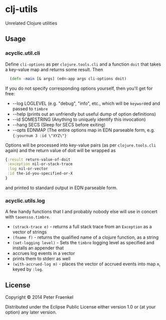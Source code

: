 # clj-utils

Unrelated Clojure utilities

## Usage

### acyclic.util.cli

Define ```cli-options``` as per ```clojure.tools.cli``` and a function ```doit```
that takes a key-value map and returns some result.  Then
~~~.clj
  (defn -main [& args] (edn-app args cli-options doit)
~~~
If you do not specify corresponding options yourself, then you'll get for free:

* --log LOGLEVEL  (e.g. "debug", "info", etc., which will be ```keyword```ed and passed to ```timbre```
* --help  (prints out an unfriendly but useful dump of option definitions)
* --id SOMESTRING  (Anything to uniquely identify this invocation)
* --hang SECS  (Sleep for SECS before exiting)
* --opts EDNMAP  (The entire options map in EDN parseable form, e.g. ```{:yournum 3 :id \"XYZ\"}```

Options will be processed into key-value pairs (as per ```clojure.tools.cli``` again)
and the return value of doit will be wrapped as
~~~.clj
{:result return-value-of-doit
 :exception nil-or-stack-trace
 :log nil-or-vector
 :id the-id-you-specified-or-X
}
~~~
and printed to standard output in EDN parseable form.

### acyclic.utils.log

A few handy functions that I and probably nobody else will use in concert with
```taoensso.timbre```.

* ```(strack-trace e)``` - returns a full stack trace from an ```Exception``` as a vector of strings
* ```(fname f)``` - returns the qualified name of a clojure function, as a string
* ```(set-logging level)``` - Sets the ```timbre``` logging level as specified and
  installs an appender that
 * accrues log events in a vector
 * prints them to stderr as well
* ```(with-accrued-log m)``` - places the vector of accrued events into map ```m```, keyed by ```:log```.


## License

Copyright © 2014 Peter Fraenkel

Distributed under the Eclipse Public License either version 1.0 or (at
your option) any later version.
